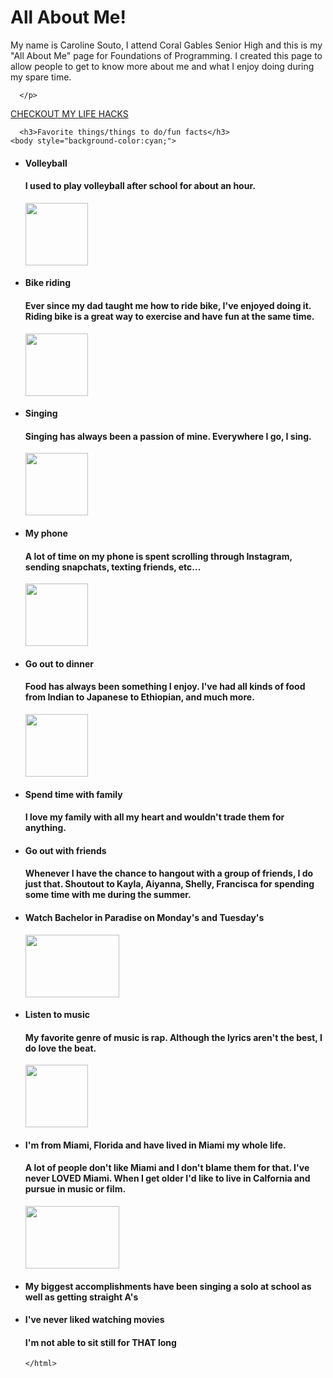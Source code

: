 <!DOCTYPE html>
<html>
    <head>
        <title>All About Me!</title>
        <link rel="stylesheet" type="text/css" href="my_style.css">
    </head>
    <body>
       <h1>All About Me!</h1>
     <p>My name is Caroline Souto, I attend Coral Gables Senior High and this is my "All About Me" page for Foundations of Programming.  I created this page to allow people to get to know more about me and what I enjoy doing during my spare time.

      </p>
  </body>
<a href="https://thatsocaroline.github.io/bestlifehacks/">CHECKOUT MY LIFE HACKS</a>

      <h3>Favorite things/things to do/fun facts</h3>
    <body style="background-color:cyan;">
  <ul>
   <li><h4>Volleyball</h4>
     <h4>I used to play volleyball after school for about an hour.</h4>
       <img src="https://i.pinimg.com/originals/0d/a5/a3/0da5a3aa135a439162e9828f3dce746c.png" width="100" height="100"> 
    <li><h4>Bike riding</h4>
      <h4>Ever since my dad taught me how to ride bike, I've enjoyed doing it.  Riding bike is a great way to exercise and have fun at the same time.</h4>
      <img src="https://cdn.iconscout.com/icon/free/png-256/ecology-environment-cycle-bike-riding-bicycle-26836.png" width="100" height="100"> 
    <li><h4>Singing</h4>
      <h4>Singing has always been a passion of mine.  Everywhere I go, I sing.</h4>
      <img src="https://cdn0.iconfinder.com/data/icons/essentials-volume-6/128/hand-microphone-128.png" width="100" height="100">
    <li><h4>My phone</h4>
      <h4>A lot of time on my phone is spent scrolling through Instagram, sending snapchats, texting friends, etc...</h4>
      <img src="https://d1ic4altzx8ueg.cloudfront.net/niche-builder/5b21eaf79136c.png" width="100" height="100">
    <li><h4>Go out to dinner</h4>
      <h4>Food has always been something I enjoy.  I've had all kinds of food from Indian to Japanese to Ethiopian, and much more.</h4>
      <img src="https://images.freshop.com/00256900000002/7160df53747c755998d987d324366cf2_medium.png" width="100" height="100">
    <li><h4>Spend time with family</h4>
      <h4>I love my family with all my heart and wouldn't trade them for anything.</h4>
    <li><h4>Go out with friends</h4>
      <h4>Whenever I have the chance to hangout with a group of friends, I do just that.  Shoutout to Kayla, Aiyanna, Shelly, Francisca for spending some time with me during the summer.</h4>
    <li><h4>Watch Bachelor in Paradise on Monday's and Tuesday's</h4>
       <img src="http://realitysteve.com/wp-content/uploads/2019/08/BIPPoster-1024x538.jpg" width="150" height="100">
    <li><h4>Listen to music</h4>
      <h4>My favorite genre of music is rap.  Although the lyrics aren't the best, I do love the beat.</h4>
      <img src="http://blogs.wisetechlabs.com/wp-content/uploads/2019/09/Apple-Music.png" width="100" height="100">
    <li><h4>I'm from Miami, Florida and have lived in Miami my whole life.</h4>
      <h4>A lot of people don't like Miami and I don't blame them for that.  I've never LOVED Miami.  When I get older I'd like to live in Calfornia and pursue in music or film.</h4>
      <img src="https://www.nelsonmullins.com/storage/65be2e614ac7b31464e77fabdcd4df67.jpeg" width="150" height="100">
     <li><h4>My biggest accomplishments have been singing a solo at school as well as getting straight A's</h4>
    <li><h4>I've never liked watching movies</h4>
      <h4>I'm not able to sit still for THAT long</h4>
  
    </html>
